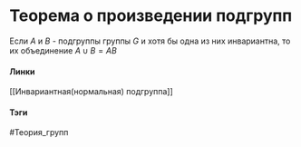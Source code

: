 # Теорема о произведении подгрупп
Если $A$ и $B$ - подгруппы группы $G$ и хотя бы одна из них инвариантна, то их объединение $A\cup B=AB$

#### Линки 
[[Инвариантная(нормальная) подгруппа]]
#### Тэги 
 #Теория_групп